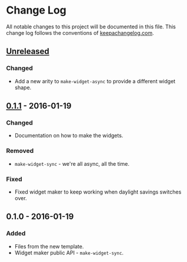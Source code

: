 # Change Log
All notable changes to this project will be documented in this file. This change log follows the conventions of [keepachangelog.com](http://keepachangelog.com/).

## [Unreleased][unreleased]
### Changed
- Add a new arity to `make-widget-async` to provide a different widget shape.

## [0.1.1] - 2016-01-19
### Changed
- Documentation on how to make the widgets.

### Removed
- `make-widget-sync` - we're all async, all the time.

### Fixed
- Fixed widget maker to keep working when daylight savings switches over.

## 0.1.0 - 2016-01-19
### Added
- Files from the new template.
- Widget maker public API - `make-widget-sync`.

[unreleased]: https://github.com/your-name/utility-belt/compare/0.1.1...HEAD
[0.1.1]: https://github.com/your-name/utility-belt/compare/0.1.0...0.1.1
